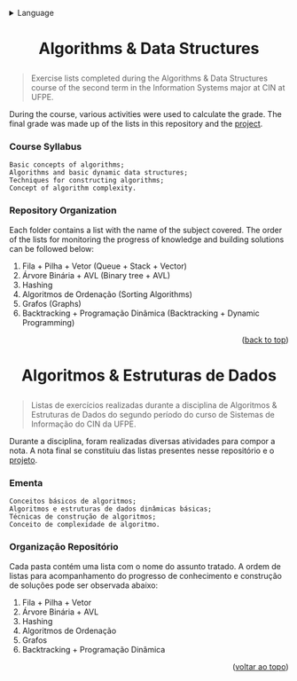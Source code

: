 <a name="readme-top"></a>
<details>
  <summary>Language</summary>
  <ul>
    <li><a href="#english">English</a></li>
    <li><a href="#portugues">Português</a></li>
  </ul>
</details>

# <p id="english" align="center">Algorithms & Data Structures</p>
> Exercise lists completed during the Algorithms & Data Structures course of the second term in the Information Systems major at CIN at UFPE.

During the course, various activities were used to calculate the grade. The final grade was made up of the lists in this repository and the [project](https://github.com/bomday/The-Cure-Prim-Algorithm).

### Course Syllabus

```
Basic concepts of algorithms;
Algorithms and basic dynamic data structures;
Techniques for constructing algorithms;
Concept of algorithm complexity.
```

### Repository Organization

Each folder contains a list with the name of the subject covered. The order of the lists for monitoring the progress of knowledge and building solutions can be followed below:

1. Fila + Pilha + Vetor (Queue + Stack + Vector)
2. Árvore Binária + AVL (Binary tree + AVL)
3. Hashing
4. Algoritmos de Ordenação (Sorting Algorithms)
5. Grafos (Graphs)
6. Backtracking + Programação Dinâmica (Backtracking + Dynamic Programming)

<p align="right">(<a href="#readme-top">back to top</a>)</p>

# <p id="portugues" align="center">Algoritmos & Estruturas de Dados</p>
> Listas de exercícios realizadas durante a disciplina de Algoritmos & Estruturas de Dados do segundo período do curso de Sistemas de Informação do CIN da UFPE.

Durante a disciplina, foram realizadas diversas atividades para compor a nota. A nota final se constituiu das listas presentes nesse repositório e o [projeto](https://github.com/bomday/The-Cure-Prim-Algorithm).

### Ementa

```
Conceitos básicos de algoritmos;
Algoritmos e estruturas de dados dinâmicas básicas;
Técnicas de construção de algoritmos;
Conceito de complexidade de algoritmo.
```

### Organização Repositório

Cada pasta contém uma lista com o nome do assunto tratado. A ordem de listas para acompanhamento do progresso de conhecimento e construção de soluções pode ser observada abaixo:

1. Fila + Pilha + Vetor
2. Árvore Binária + AVL
3. Hashing
4. Algoritmos de Ordenação
5. Grafos
6. Backtracking + Programação Dinâmica

<p align="right">(<a href="#readme-top">voltar ao topo</a>)</p>
